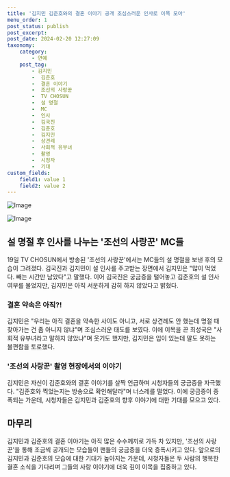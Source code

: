 ```yaml
---
title: '김지민 김준호와의 결혼 이야기 공개 조심스러운 인사로 이목 모아'
menu_order: 1
post_status: publish
post_excerpt: 
post_date: 2024-02-20 12:27:09
taxonomy:
    category:
        - 연예
    post_tag:
        - 김지민
        -  김준호
        -  결혼 이야기
        -  조선의 사랑꾼
        -  TV CHOSUN
        -  설 명절
        -  MC
        -  인사
        -  김국진
        -  김준호
        -  김지민
        -  상견례
        -  사회적 유부녀
        -  촬영
        -  시청자
        -  기대
custom_fields:
    field1: value 1
    field2: value 2
---
```


![Image](https://mimgnews.pstatic.net/image/076/2024/02/19/2024021901001288200176301_20240219222306959.jpg?type=w540)

![Image](https://ssl.pstatic.net/mimgnews/image/076/2024/02/19/2024021901001288200176302_20240219222306968.jpg?type=w540)

## 설 명절 후 인사를 나누는 '조선의 사랑꾼' MC들
19일 TV CHOSUN에서 방송된 '조선의 사랑꾼'에서는 MC들의 설 명절을 보낸 후의 모습이 그려졌다. 김국진과 김지민이 설 인사를 주고받는 장면에서 김지민은 "많이 먹었다. 빼는 시간만 남았다"고 말했다. 이어 김국진은 궁금증을 털어놓고 김준호의 설 인사 여부를 물었지만, 김지민은 아직 서운하게 감히 하지 않았다고 밝혔다.
### 결혼 약속은 아직?!
김지민은 "우리는 아직 결혼을 약속한 사이도 아니고, 서로 상견례도 안 했는데 명절 때 찾아가는 건 좀 아니지 않냐"며 조심스러운 태도를 보였다. 이에 이목을 끈 최성국은 "사회적 유부녀라고 말하지 않았냐"며 웃기도 했지만, 김지민은 입이 있는데 말도 못하는 불편함을 토로했다.
### '조선의 사랑꾼' 촬영 현장에서의 이야기
김지민은 자신이 김준호와의 결혼 이야기를 살짝 언급하며 시청자들의 궁금증을 자극했다. "김준호와 찍었는지는 방송으로 확인해달라"며 너스레를 떨었다. 이에 궁금증이 증폭되는 가운데, 시청자들은 김지민과 김준호의 향후 이야기에 대한 기대를 모으고 있다.
## 마무리
김지민과 김준호의 결혼 이야기는 아직 많은 수수께끼로 가득 차 있지만, '조선의 사랑꾼'을 통해 조금씩 공개되는 모습들이 팬들의 궁금증을 더욱 증폭시키고 있다. 앞으로의 김지민과 김준호의 모습에 대한 기대가 높아지는 가운데, 시청자들은 두 사람의 행복한 결혼 소식을 기다리며 그들의 사랑 이야기에 더욱 깊이 이목을 집중하고 있다.

